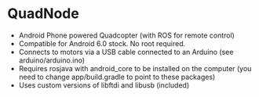 QuadNode
========

- Android Phone powered Quadcopter (with ROS for remote control)
- Compatible for Android 6.0 stock. No root required.
- Connects to motors via a USB cable connected to an Arduino (see arduino/arduino.ino)
- Requires rosjava with android_core to be installed on the computer (you need to change app/build.gradle to point to these packages)
- Uses custom versions of libftdi and libusb (included)
